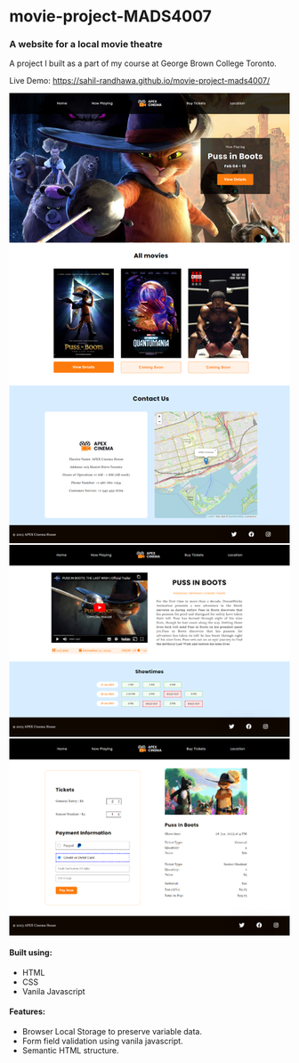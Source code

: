 # movie-project-MADS4007

### A website for a local movie theatre

A project I built as a part of my course at George Brown College Toronto.

Live Demo: https://sahil-randhawa.github.io/movie-project-mads4007/

<img src="./assets/movie-project-mads4007_1.png" alt="Login Screen" width="580" />  
<img src="./assets/movie-project-mads4007_2.png" alt="Login Screen" width="580" />  
<img src="./assets/movie-project-mads4007_3.png" alt="Login Screen" width="580" />

#### Built using:
- HTML
- CSS
- Vanila Javascript

#### Features:
- Browser Local Storage to preserve variable data.
- Form field validation using vanila javascript.
- Semantic HTML structure.
